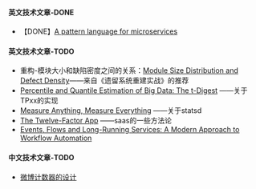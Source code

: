 

#### 英文技术文章-DONE
- 【DONE】[A pattern language for microservices](https://microservices.io/patterns/index.html)


#### 英文技术文章-TODO
- 重构-模块大小和缺陷密度之间的关系：[Module Size Distribution and Defect Density](https://pdfs.semanticscholar.org/9e75/e39f201bea81553a5b3f9962b163c17a0517.pdf)——来自《遗留系统重建实战》的推荐
- [ Percentile and Quantile Estimation of Big Data: The t-Digest](https://dataorigami.net/blogs/napkin-folding/19055451-percentile-and-quantile-estimation-of-big-data-the-t-digest) ——关于TPxx的实现
- [Measure Anything, Measure Everything](https://codeascraft.com/2011/02/15/measure-anything-measure-everything/) ——关于statsd
- [The Twelve-Factor App](https://12factor.net/) ——saas的一些方法论
- [Events, Flows and Long-Running Services: A Modern Approach to Workflow Automation](https://www.infoq.com/articles/events-workflow-automation)



#### 中文技术文章-TODO
- [微博计数器的设计](http://blog.cydu.net/weidesign/2012/09/09/weibo-counter-service-design-2/)


